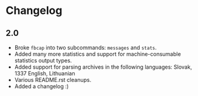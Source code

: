 # Changelog

## 2.0
- Broke `fbcap` into two subcommands: `messages` and `stats`.
- Added many more statistics and support for machine-consumable statistics output types.
- Added support for parsing archives in the following languages: Slovak, 1337 English, Lithuanian
- Various README.rst cleanups.
- Added a changelog :)


